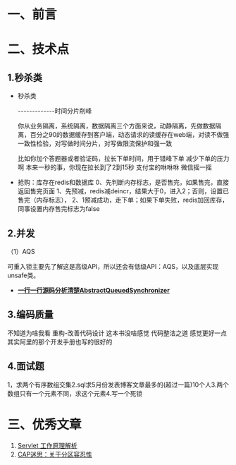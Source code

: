 # 一、前言





# 二、技术点

## 1.秒杀类

- 秒杀类

    -------------时间分片削峰

    你从业务隔离，系统隔离，数据隔离三个方面来说，动静隔离，先做数据隔离，百分之90的数据缓存到客户端，动态请求的读缓存在web端，对读不做强一致性检验，对写做时间分片，对写做限流保护和强一致

    比如你加个答题器或者验证码，拉长下单时间，用于错峰下单
    减少下单的压力啊
    本来一秒的事，你现在拉长到了2到15秒
    支付宝的咻咻咻
    微信摇一摇

- 抢购：库存在redis和数据库
    0、先判断内存标志，是否售完，如果售完，直接返回售完页面
    1、先预减，redis减deincr，结果大于0，进入2；否则，设置已售完（内存标志），
    2、1预减成功，走下单；如果下单失败，redis加回库存，同事设置内存售完标志为false





## 2.并发

（1）AQS

 可重入锁主要先了解这是高级API，所以还会有低级API：AQS，以及底层实现unsafe类。

- [**一行一行源码分析清楚AbstractQueuedSynchronizer**](https://javadoop.com/2017/06/16/AbstractQueuedSynchronizer/?hmsr=toutiao.io&utm_medium=toutiao.io&utm_source=toutiao.io)



## 3.编码质量

不知道为啥我看 重构-改善代码设计 这本书没啥感觉  代码整洁之道  感觉更好一点  其实阿里的那个开发手册也写的很好的









## 4.面试题

1，求两个有序数组交集2.sql求5月份发表博客文章最多的(超过一篇)10个人3.两个数组只有一个元素不同，求这个元素4.写一个死锁










# 三、优秀文章

1. [Servlet 工作原理解析](https://www.ibm.com/developerworks/cn/java/j-lo-servlet/index.html)
2. [CAP迷思：关于分区容忍性](http://zzyongx.github.io/blogs/cap-confusion-problems-with-partition-tolerance.html)